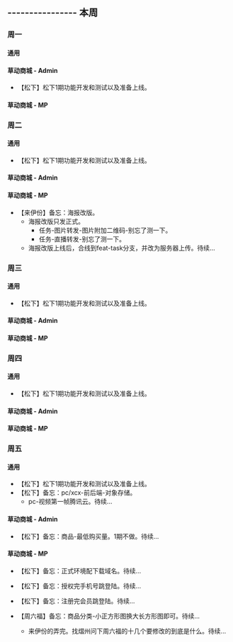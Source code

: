 ## ---------------- 本周

### 周一
#### 通用
#### 草动商城 - Admin
* 【松下】松下1期功能开发和测试以及准备上线。
#### 草动商城 - MP

### 周二
#### 通用
* 【松下】松下1期功能开发和测试以及准备上线。
#### 草动商城 - Admin
#### 草动商城 - MP
* 【来伊份】备忘：海报改版。
  - 海报改版只发正式。
    - 任务-图片转发-图片附加二维码-别忘了测一下。
    - 任务-直播转发-别忘了测一下。
  - 海报改版上线后，合线到feat-task分支，并改为服务器上传。待续...

### 周三
#### 通用
* 【松下】松下1期功能开发和测试以及准备上线。
#### 草动商城 - Admin
#### 草动商城 - MP

### 周四
#### 通用
* 【松下】松下1期功能开发和测试以及准备上线。
#### 草动商城 - Admin
#### 草动商城 - MP

### 周五
#### 通用
* 【松下】松下1期功能开发和测试以及准备上线。
* 【松下】备忘：pc/xcx-前后端-对象存储。
  - pc-视频第一帧腾讯云。待续...
#### 草动商城 - Admin
* 【松下】备忘：商品-最低购买量。1期不做。待续...
#### 草动商城 - MP
* 【松下】备忘：正式环境配下载域名。待续...

* 【松下】备忘：授权完手机号跳登陆。待续...
* 【松下】备忘：注册完会员跳登陆。待续...

* 【周六福】备忘：商品分类-小正方形图换大长方形图即可。待续...
  - 来伊份的弄完。找熠州问下周六福的十几个要修改的到底是什么。待续...
